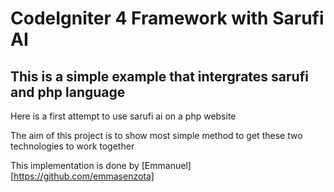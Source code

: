 # CodeIgniter 4 Framework with Sarufi AI

## This is a simple example that intergrates sarufi and php language 

Here is a first attempt to use sarufi ai on a php website 

The aim of this project is to show most simple method to get these two technologies to work together 

This implementation is done by [Emmanuel][https://github.com/emmasenzota]